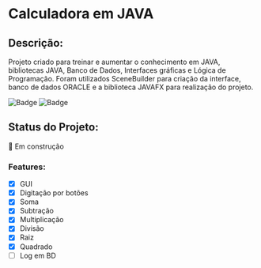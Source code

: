 # Calculadora em JAVA



## Descrição:
Projeto criado para treinar e aumentar o conhecimento em JAVA, bibliotecas JAVA, Banco de Dados, Interfaces gráficas e Lógica de Programação.
Foram utilizados SceneBuilder para criação da interface, banco de dados ORACLE e a biblioteca JAVAFX para realização do projeto.

![Badge](https://img.shields.io/badge/Java-ED8B00?style=for-the-badge&logo=java&logoColor=white)
![Badge](https://img.shields.io/badge/Oracle-F80000?style=for-the-badge&logo=oracle&logoColor=black)

## Status do Projeto:
🚧 Em construção

### Features:
- [x] GUI
- [x] Digitação por botões
- [x] Soma
- [x] Subtração
- [x] Multiplicação
- [x] Divisão
- [x] Raiz
- [x] Quadrado
- [ ] Log em BD
